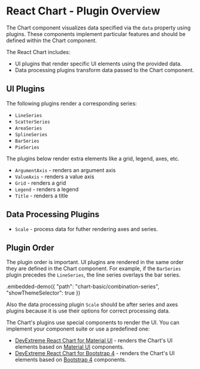 # React Chart - Plugin Overview

The Chart component visualizes data specified via the `data` property using plugins. These components implement particular features and should be defined within the Chart component.

The React Chart includes:

- UI plugins that render specific UI elements using the provided data.
- Data processing plugins transform data passed to the Chart component.

## UI Plugins

The following plugins render a corresponding series:

- `LineSeries`
- `ScatterSeries`
- `AreaSeries`
- `SplineSeries`
- `BarSeries`
- `PieSeries`

The plugins below render extra elements like a grid, legend, axes, etc.

- `ArgumentAxis` - renders an argument axis
- `ValueAxis` - renders a value axis
- `Grid` - renders a grid
- `Legend` - renders a legend
- `Title` - renders a title

## Data Processing Plugins

- `Scale` - process data for futher rendering axes and series.

## Plugin Order

The plugin order is important. UI plugins are rendered in the same order they are defined in the Chart component. For example, if the `BarSeries` plugin precedes the `LineSeries`, the line series overlays the bar series.

.embedded-demo({ "path": "chart-basic/combination-series", "showThemeSelector": true })

Also the data processing plugin `Scale` should be after series and axes plugins because it is use their options for correct processing data.

The Chart's plugins use special components to render the UI. You can implement your component suite or use a predefined one:

- [DevExtreme React Chart for Material UI](https://github.com/DevExpress/devextreme-reactive/tree/master/packages/dx-react-chart-material-ui) - renders the Chart's UI elements based on [Material UI](http://www.material-ui.com) components.
- [DevExtreme React Chart for Bootstrap 4](https://github.com/DevExpress/devextreme-reactive/tree/master/packages/dx-react-chart-bootstrap4) - renders the Chart's UI elements based on [Bootstrap 4](http://getbootstrap.com/) components.
